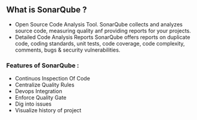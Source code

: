 ## What is SonarQube ? 

- Open Source Code Analysis Tool. 
 SonarQube collects and analyzes source code, measuring quality anf providing reports
  for your projects. 
- Detailed Code Analysis Reports
 SonarQube offers reports on duplicate code, coding standards, unit tests, code coverage,
 code complexity, comments, bugs & security vulnerabilities. 

### Features of SonarQube : 

- Continuos Inspection Of Code
- Centralize Quality Rules 
- Devops Integration
- Enforce Quality Gate
- Dig into issues
- Visualize history of project

